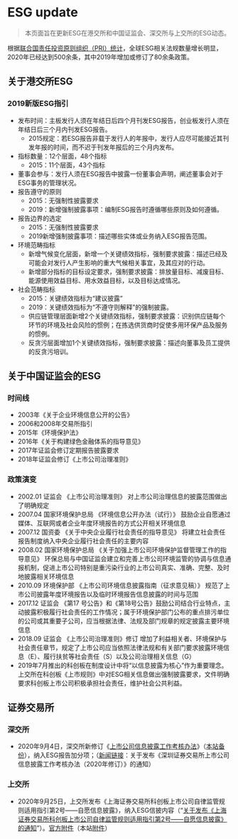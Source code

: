 # ESG update

> 本页面旨在更新ESG在港交所和中国证监会、深交所与上交所的ESG动态。

根据[联合国责任投资原则组织（PRI）统计](https://www.unpri.org/policy/regulation-database )，全球ESG相关法规数量增长明显，2020年已经达到500余条，其中2019年增加或修订了80余条政策。

## 关于港交所ESG

### 2019新版ESG指引

- 发布时间：主板发行人须在年结日后四个月刊发ESG报告，创业板发行人须在年结日后三个月内刊发ESG报告。
  - 2015规定：若ESG报告非载于发行人的年报中，发行人应尽可能接近其刊发年报的时间，而不迟于刊发年报后的三个月内发布。
- 指标数量：12个层面，48个指标 
  - 2015：11个层面，43个指标 
- 董事会参与：发行人须在ESG报告中披露一份董事会声明，阐述董事会对于ESG事务的管理状况。
- 报告遵守的原则    
  - 2015：无强制性披露要求
  - 2019：新增强制披露事项：编制ESG报告时遵循哪些原则及如何遵循。 
- 报告边界的选定  
  - 2015：无强制性披露要求  
  - 2019新增强制披露事项：描述哪些实体或业务纳入ESG报告范围。
- 环境范畴指标 
  - 新增气候变化层面，新增一个关键绩效指标，强制要求披露：描述已经及可能会对发行人产生影响的重大气候相关事宜，及其应对的行动。
  - 新增部分指标的目标设定要求，强制要求披露：排放量目标、减废目标、能源使用效益目标、用水效益目标，以及目标达成情况。
- 社会范畴指标  
  - 2015：关键绩效指标为“建议披露”
  - 2019：关键绩效指标为“不遵守则解释”的强制披露。 
  - 供应链管理层面新增2个关键绩效指标，强制要求披露：识别供应链每个环节的环境及社会风险的惯例；在拣选供货商时促使多用环保产品及服务的惯例。
  - 反贪污层面增加1个关键绩效指标，强制要求披露：描述向董事及员工提供的反贪污培训。

## 关于中国证监会的ESG

### 时间线

- 2003年《关于企业环境信息公开的公告》
- 2006和2008年交易所指引
- 2015年《环境保护法》
- 2016年《关于构建绿色金融体系的指导意见》
- 2017年证监会修订定期报告披露要求
- 2018年证监会修订《上市公司治理准则》

### 政策演变

- 2002.01   证监会   《上市公司治理准则》   对上市公司治理信息的披露范围做出了明确规定  
- 2007.04   国家环境保护总局   《环境信息公开办法（试行）》 鼓励企业自愿通过媒体、互联网或者企业年度环境报告的方式公开相关环境信息
- 2007.12   国资委   《关于中央企业履行社会责任的指导意见》 将建立社会责任报告制度纳入中央企业履行社会责任的主要内容
- 2008.02   国家环境保护总局  《关于加强上市公司环境保护监督管理工作的指导意见》 环保总局与中国证监会建立和完善上市公司环境监管的协调与信息通报机制，促进上市公司特别是重污染行业的上市公司真实、准确、完整、及时地披露相关环境信息
- 2010.09   环境保护部   《上市公司环境信息披露指南（征求意见稿）》 规范了上市公司披露年度环境报告以及临时环境报告信息披露的时间与范围
- 2017.12   证监会   《第17 号公告》和《第18号公告》鼓励公司结合行业特点，主动披露积极履行社会责任的工作情况；属于环境保护部门公布的重点排污单位的公司或其重要子公司，应当根据法律、法规及部门规章的规定披露主要环境信息
- 2018.09   证监会   《上市公司治理准则》修订   增加了利益相关者、环境保护与社会责任章节，规定了上市公司应当依照法律法规和有关部门要求披露环境信息（E）、履行扶贫等社会责任（S）以及公司治理相关信息（G）
- 2019年7月推出的科创板在制度设计中将“以信息披露为核心”作为重要理念。上交所在科创板《上市规则》中对ESG相关信息做出强制披露要求，文件明确要求科创板上市公司积极承担社会责任，维护社会公共利益。

## 证券交易所

### 深交所

- 2020年9月4日，深交所新修订《[上市公司信息披露工作考核办法](http://docs.static.szse.cn/www/disclosure/notice/general/W020200904601522381848.pdf)》（[本站备份](SZSE-listed-company-reporting-regulation-2020-09-04.pdf)），纳入ESG报告加分项；（[新闻链接](http://www.szse.cn/disclosure/notice/general/t20200904_581281.html)：关于发布《深圳证券交易所上市公司信息披露工作考核办法（2020年修订）》的通知）

### 上交所

- 2020年9月25日，上交所发布《上海证券交易所科创板上市公司自律监管规则适用指引第2号——自愿信息披露》，纳入ESG信披内容（“[关于发布《上海证券交易所科创板上市公司自律监管规则适用指引第2号——自愿信息披露》的通知](http://www.sse.com.cn/lawandrules/sserules/tib/listing/c/5225391.shtml)”）。[官方附件](http://www.sse.com.cn/lawandrules/sserules/tib/listing/a/20200925/8825e4aabe30f273356c2135213e2d20.doc)（本站[附件](上海证券交易所科创板上市公司自律监管规则适用指引第2号——自愿信息披露.doc)）